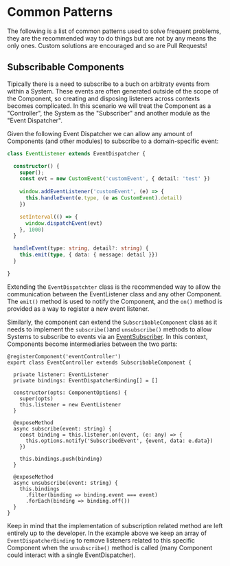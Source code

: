 # Common Patterns
The following is a list of common patterns used to solve frequent problems, they are the recommended way to do things but are not by any means the only ones. Custom solutions are encouraged and so are Pull Requests!

## Subscribable Components
Tipically there is a need to subscribe to a buch on arbitraty events from within a System. These events are often generated outside of the scope of the Component, so creating and disposing listeners across contexts becomes complicated. In this scenario we will treat the Component as a "Controller", the System as the "Subscriber" and another module as the "Event Dispatcher".

Given the following Event Dispatcher we can allow any amount of Components (and other modules) to subscribe to a domain-specific event:

```ts
class EventListener extends EventDispatcher {

  constructor() {
    super();
    const evt = new CustomEvent('customEvent', { detail: 'test' })
    
    window.addEventListener('customEvent', (e) => {
      this.handleEvent(e.type, (e as CustomEvent).detail)      
    })

    setInterval(() => {
      window.dispatchEvent(evt)
    }, 1000)
  }

  handleEvent(type: string, detail?: string) {
    this.emit(type, { data: { message: detail }})
  }

}
```

Extending the `EventDispatchter` class is the recommended way to allow the communication between the EventListener class and any other Component. The `emit()` method is used to notify the Component, and the `on()` method is provided as a way to register a new event listener.

Similarly, the component can extend the `SubscribableComponent` class as it needs to implement the `subscribe()`and `unsubscribe()` methods to allow Systems to subscribe to events via an [EventSubscriber](../systems/common-patterns.md). In this context, Components become intermediaries between the two parts:

```
@registerComponent('eventController')
export class EventController extends SubscribableComponent {

  private listener: EventListener
  private bindings: EventDispatcherBinding[] = []

  constructor(opts: ComponentOptions) {
    super(opts)
    this.listener = new EventListener
  }

  @exposeMethod
  async subscribe(event: string) {
    const binding = this.listener.on(event, (e: any) => {
      this.options.notify('SubscribedEvent', {event, data: e.data})
    })

    this.bindings.push(binding)
  }
  
  @exposeMethod
  async unsubscribe(event: string) {
    this.bindings
      .filter(binding => binding.event === event)
      .forEach(binding => binding.off())
  }
}
```

Keep in mind that the implementation of subscription related method are left entirely up to the developer. In the example above we keep an array of `EventDispatcherBinding` to remove listeners related to this specific Component when the `unsubscribe()` method is called (many Component could interact with a single EventDispatcher).
